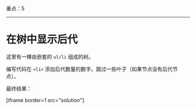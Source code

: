 重点：5

---

# 在树中显示后代

这里有一棵由嵌套的 `ul/li` 组成的树。

编写代码在 `<li>` 添加后代数量的数字。跳过一些叶子（如果节点没有后代节点）。

最终结果：

[iframe border=1 src="solution"]
